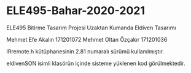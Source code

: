 # ELE495-Bahar-2020-2021
ELE495 Bitirme Tasarım Projesi
Uzaktan Kumanda Eldiven Tasarımı

Mehmet Efe Akalın 171201072
Mehmet Oltan Özçakır 171201036

IRremote.h kütüphanesinin 2.81 numaralı sürümü kullanılmıştır.

eldivenSON isimli klasörün içinde sisteme yüklenen kod görülmektedir.
